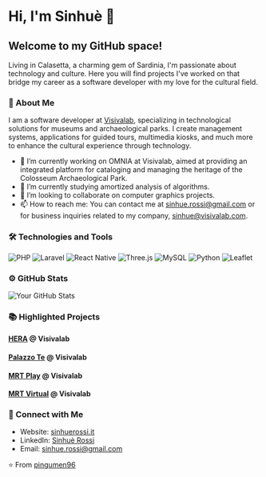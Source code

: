 # Hi, I'm Sinhuè 👋

## Welcome to my GitHub space!

Living in Calasetta, a charming gem of Sardinia, I'm passionate about technology and culture. Here you will find projects I've worked on that bridge my career as a software developer with my love for the cultural field.

### 🚀 About Me

I am a software developer at [Visivalab](www.visivalab.com), specializing in technological solutions for museums and archaeological parks. I create management systems, applications for guided tours, multimedia kiosks, and much more to enhance the cultural experience through technology.

- 🔭 I’m currently working on OMNIA at Visivalab, aimed at providing an integrated platform for cataloging and managing the heritage of the Colosseum Archaeological Park.
- 🌱 I’m currently studying amortized analysis of algorithms.
- 👯 I’m looking to collaborate on computer graphics projects.
- 📫 How to reach me: You can contact me at sinhue.rossi@gmail.com or for business inquiries related to my company, sinhue@visivalab.com.

### 🛠 Technologies and Tools

![PHP](https://img.shields.io/badge/-PHP-333333?style=flat&logo=php)
![Laravel](https://img.shields.io/badge/-Laravel-333333?style=flat&logo=laravel)
![React Native](https://img.shields.io/badge/-React_Native-333333?style=flat&logo=react)
![Three.js](https://img.shields.io/badge/-Three.js-333333?style=flat&logo=three.js)
![MySQL](https://img.shields.io/badge/-MySQL-333333?style=flat&logo=mysql)
![Python](https://img.shields.io/badge/-Python-333333?style=flat&logo=python)
![Leaflet](https://img.shields.io/badge/-Leaflet-333333?style=flat&logo=leaflet)


### ⚙️ GitHub Stats

![Your GitHub Stats](https://github-readme-stats.vercel.app/api?username=pingumen96&show_icons=true&theme=tokyonight)

### 📚 Highlighted Projects

#### [HERA](https://visivalab.com/en/portfolio-item/hera-cataloging-digital-system/) @ Visivalab

#### [Palazzo Te](https://visivalab.com/en/portfolio-item/new-app-palazzo-te/) @ Visivalab

#### [MRT Play](https://visivalab.com/en/portfolio-item/mrtplay-gamification-app/) @ Visivalab

#### [MRT Virtual](https://visivalab.com/en/portfolio-item/mrt-virtual-guiding-app/) @ Visivalab

### 🤝 Connect with Me

- Website: [sinhuerossi.it](www.sinhuerossi.it)
- LinkedIn: [Sinhuè Rossi](https://www.linkedin.com/in/sinhu%C3%A8-rossi-2188b39a/)
- Email: [sinhue.rossi@gmail.com](mailto:sinhue.rossi@gmail.com)


⭐️ From [pingumen96](https://github.com/pingumen96)
